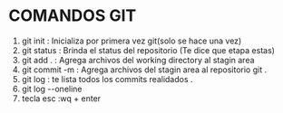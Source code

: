 # COMANDOS GIT

1. git init : Inicializa por primera vez git(solo se hace una vez)
2. git status : Brinda el status del repositorio (Te dice que etapa estas)
3. git add . : Agrega archivos del working directory al stagin area
4. git commit -m : Agrega archivos del stagin area al repositorio git .
5. git log : te lista todos los commits realidados .
6. git log --oneline
7.  tecla esc :wq + enter